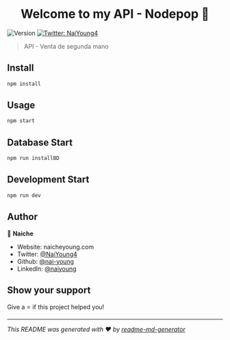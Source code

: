 <h1 align="center">Welcome to my API - Nodepop 👋</h1>
<p>
  <img alt="Version" src="https://img.shields.io/badge/version-0.0.0-blue.svg?cacheSeconds=2592000" />
  <a href="https://twitter.com/NaiYoung4" target="_blank">
    <img alt="Twitter: NaiYoung4" src="https://img.shields.io/twitter/follow/NaiYoung4.svg?style=social" />
  </a>
</p>

> API - Venta de segunda mano

## Install

```sh
npm install
```

## Usage

```sh
npm start
```

## Database Start

```sh
npm run installBD
```

## Development Start

```sh
npm run dev
```

## Author

👤 **Naiche**

* Website: naicheyoung.com
* Twitter: [@NaiYoung4](https://twitter.com/NaiYoung4)
* Github: [@nai-young](https://github.com/nai-young)
* LinkedIn: [@naiyoung](https://linkedin.com/in/naiyoung)

## Show your support

Give a ⭐️ if this project helped you!

***
_This README was generated with ❤️ by [readme-md-generator](https://github.com/kefranabg/readme-md-generator)_